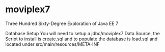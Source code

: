 moviplex7
=========

Three Hundred Sixty-Degree Exploration of Java EE 7


Database Setup
You will need to setup a jdbc/moviplex7 Data Source, the Script to install is create.sql and to populate the database is load.sql and located under src/main/resources/META-INF

